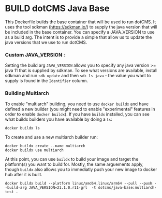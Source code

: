 # BUILD dotCMS Java Base

This Dockerfile builds the base container that will be used to run dotCMS. It uses the tool sdkman (https://sdkman.io/) to supply the java version that will be included in the base container. You can specify a JAVA_VERSION to use as a build arg. The intent is to provide a simple that allow us to update the java versions that we use to run dotCMS. 

### Custom JAVA_VERSION :
Setting the build arg `JAVA_VERSION` allows you to specify any java version >= java 11 that is supplied by sdkman. To see what versions are available, install sdkman and run `sdk update` and then `sdk ls java` - the value you want to supply is found in the `Identifier` column.

### Building Multiarch
To enable "multiarch" building, you need to use `docker buildx` and have defined a new builder (you might need to enable "experimental" features in order to enable `docker buildx`). If you have `buildx` installed, you can see what buildx builders you have available by doing a `ls`:

```
docker buildx ls
```

To create and use a new multiarch builder run:
```
docker buildx create --name multiarch
docker buildx use multiarch
```

At this point, you can use `buildx` to build your image and target the platform(s) you want to build for.  Mostly, the same arguements apply, though `buildx` also allows you to immediatly push your new image to docker hub after it is built.

```
docker buildx build --platform linux/amd64,linux/arm64 --pull --push --build-arg JAVA_VERSION=21.1.0.r11-grl  -t dotcms/java-base:multiarch-test .

```